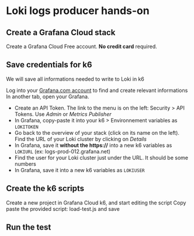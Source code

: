 # Loki logs producer hands-on

## Create a Grafana Cloud stack

Create a Grafana Cloud Free account. **No credit card** required.

## Save credentials for k6

We will save all informations needed to write to Loki in k6

Log into your [Grafana.com account](https://grafana.com/auth/sign-in/) to find and create relevant informations
In another tab, open your Grafana.

- Create an API Token. The link to the menu is on the left: Security > API Tokens. Use *Admin* or *Metrics Publisher*
- In Grafana, copy-paste it into your k6 > Environnement variables as `LOKITOKEN`
- Go back to the overview of your stack (click on its name on the left). Find the URL of your Loki cluster by clicking on *Details*
- In Grafana, save it **without the https://** into a new k6 variables as `LOKIURL` (ex: logs-prod-012.grafana.net)
- Find the user for your Loki cluster just under the URL. It should be some numbers
- In Grafana, save it into a new k6 variables as `LOKIUSER`

## Create the k6 scripts

Create a new project in Grafana Cloud k6, and start editing the script
Copy paste the provided script: load-test.js and save

## Run the test
